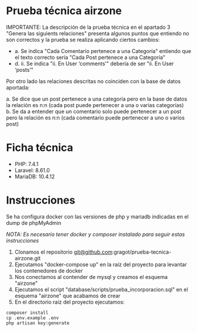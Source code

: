 # Prueba técnica airzone

IMPORTANTE: La descripción de la prueba técnica en el apartado
3 "Genera las siguients relaciones" presenta algunos puntos que entiendo no son correctos y la prueba se realiza aplicando ciertos cambios:

* a. Se indica "Cada Comentario pertenece a una Categoría" entiendo que el texto correcto sería "Cada Post pertenece a una Categoría"
* d. ii. Se indica "ii.	En User ‘comments’" debería de ser "ii.	En User ‘posts’"

Por otro lado las relaciones descritas no coinciden con la base de datos aportada:

a. Se dice que un post pertenece a una categoría pero en la base de datos la relación es n:n (cada post puede pertenecer a una o varias categorías) \
b. Se da a entender que un comentario solo puede pertenecer a un post pero la relación es n:n (cada comentario puede pertenecer a uno o varios post)

# Ficha técnica

* PHP: 7.4.1
* Laravel: 8.61.0
* MariaDB: 10.4.12

# Instrucciones

Se ha configura docker con las versiones de php y mariadb indicadas en el dump de phpMyAdmin

_NOTA: Es necesario tener docker y composer instalado para seguir estas instrucciones_

1. Clonamos el repositorio git@github.com:gragot/prueba-tecnica-airzone.git
2. Ejecutamos "docker-compose up" en la raíz del proyecto para levantar los contenedores de docker  
3. Nos conectamos al contender de mysql y creamos el esquema "airzone"
4. Ejecutamos el script "database/scripts/prueba_incorporacion.sql" en el esquema "airzone" que acabamos de crear 
5. En el directorio raíz del proyecto ejecutamos:

```
composer install
cp .env.example .env
php artisan key:generate
```

